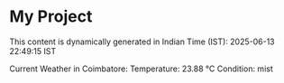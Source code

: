 # My Project

This content is dynamically generated in Indian Time (IST): 2025-06-13 22:49:15 IST


Current Weather in Coimbatore:
Temperature: 23.88 °C
Condition: mist
